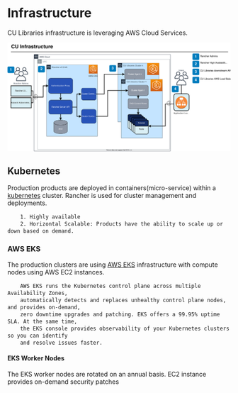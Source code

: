 # Infrastructure

CU Libraries infrastructure is leveraging AWS Cloud Services. 

![Default Infrasturcture](cuLibrariesInfrastructure.svg)

## Kubernetes

Production products are deployed in containers(micro-service) within a [kubernetes](https://kubernetes.io/docs/concepts/overview/what-is-kubernetes/) cluster. Rancher is used for cluster management and deployments.

        1. Highly available 
        2. Horizontal Scalable: Products have the ability to scale up or down based on demand.

### AWS EKS

The production clusters are using [AWS EKS](https://aws.amazon.com/eks) infrastructure with compute nodes using AWS EC2 instances.

        AWS EKS runs the Kubernetes control plane across multiple Availability Zones,
        automatically detects and replaces unhealthy control plane nodes, and provides on-demand, 
        zero downtime upgrades and patching. EKS offers a 99.95% uptime SLA. At the same time, 
        the EKS console provides observability of your Kubernetes clusters so you can identify 
        and resolve issues faster.

#### EKS Worker Nodes

The EKS worker nodes are rotated on an annual basis. EC2 instance provides on-demand security patches 